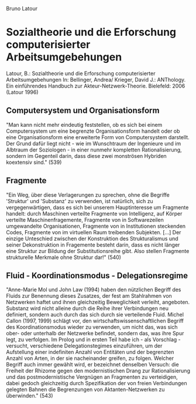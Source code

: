 Bruno Latour

# Sozialtheorie und die Erforschung computerisierter Arbeitsumgebehungen

Latour, B.:
Sozialtheorie und die Erforschung computerisierter Arbeitsumgebehungen
In: Bellinger, Andrea/ Krieger, David J.:
ANThology. Ein einführendes Handbuch zur Akteur-Netzwerk-Theorie.
Bielefeld: 2006
(Latour 1996)

## Computersystem und Organisationsform
"Man kann nicht mehr eindeutig feststellen, ob es sich bei einem Computersystem um eine begrenzte Organisationsform handelt oder ob eine Organisationsform eine erweiterte Form von Computersystem darstellt. Der Grund dafür liegt nicht - wie im Wunschtraum der Ingenieure und im Albtraum der Soziologen - in einer nunmehr kompletten Rationalisierung, sondern im Gegenteil darin, dass diese zwei monströsen Hybriden koextensiv sind." (539)

## Fragmente
"Ein Weg, über diese Verlagerungen zu sprechen, ohne die Begriffe 'Struktur' und 'Substanz' zu verwenden, ist natürlich, sich zu vergegenwärtigen, dass es sich bei unserem Hauptinteresse um Fragmente handelt: durch Maschinen verteilte Fragmente von Intelligenz, auf Körper verteilte Maschinenfragemente, Fragmente von in Softwarezeilen umgewandelte Organisationen, Fragmente von in Institutionen steckenden Codes, Fragmente von im virtuellen Raum treibenden Subjekten. [...] Der einzige Unteschied zwischen der Konstruktion des Strukturalismus und seiner Dekonstruktion in Fragemente besteht darin, dass es nicht länger eine Struktur zur Bildung der Substitutionsreihe gibt. Also stellen Fragmente strukturelle Merkmale ohne Struktur dar!" (540)

## Fluid - Koordinationsmodus - Delegationsregime
"Anne-Marie Mol und John Law (1994) haben den nützlichen Begriff des Fluids zur Benennung dieses Zusatzes, der fest am Stahlrahmen von Netzwerken haftet und ihnen gleichzeitig Beweglichkeit verleiht, angeboten. Substanz wird nicht alleine durch die Reihe ihrer Verbindungen neu definiert, sondern auch durch das sich durch sie verteilende Fluid. Michel Callon (1997, 1999) schlägt vor, den wirtschaftswissenschaftlichen Begriff des Koordinationsmodus wieder zu verwenden, um nicht das, was sich ober- oder unterhalb der Netzwerke befindet, sondern das, was ihre Spur legt, zu verfolgen. Im Prolog und in ersten Teil habe ich - als Vorschlag - versucht, verschiedene Delegationstegimes einzuführen, um der Aufstellung einer indefiniten Anzahl von Entitäten und der begrenzten Anzahl von Arten, in der sie nacheinander greifen, zu folgen. Welcher Begriff auch immer gewählt wird, er bezeichnet denselben Versuch: die Freiheit der Rhizome gegen den modernistischen Drang zur Rationalisierung und das postmodernistische Vergnügen an Fragmenten zu verteidigen, dabei gedoch gleichzeitig durch Spezifikation der von freien Verbindungen gelegten Bahnen die Begrenzungen von Aktanten-Netzwerken zu überwinden." (543)
